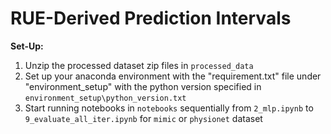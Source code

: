 # RUE-Derived Prediction Intervals

**Set-Up:**
1. Unzip the processed dataset zip files in `processed_data` 
2. Set up your anaconda environment with the "requirement.txt" file under "environment_setup" with the python version specified in `environment_setup\python_version.txt`
3. Start running notebooks in `notebooks` sequentially from `2_mlp.ipynb` to `9_evaluate_all_iter.ipynb` for `mimic` or `physionet` dataset

